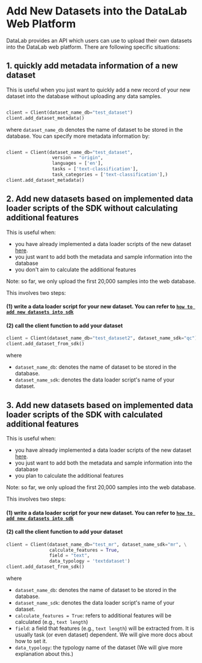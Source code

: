 # Add New Datasets into the DataLab Web Platform

DataLab provides an API which users can use to upload their own datasets into the DataLab web platform.
There are following specific situations:


## 1. quickly add metadata information of a new dataset
This is useful when you just want to quickly add a new record of your new dataset into the database without uploading any 
data samples.

```python

client = Client(dataset_name_db="test_dataset")
client.add_dataset_metadata()
```
where `dataset_name_db` denotes the name of dataset to be stored in the database.
You can specify more metadata information by:

```python

client = Client(dataset_name_db="test_dataset",
                 version = "origin",
                 languages = ['en'],
                 tasks = ['text-classification'],
                 task_categories = ['text-classification'],)
client.add_dataset_metadata()
```


## 2. Add new datasets based on implemented data loader scripts of the SDK without calculating additional features
This is useful when:
* you have already implemented a data loader scripts of the new dataset [here](https://github.com/ExpressAI/DataLab/tree/main/datasets).
* you just want to add both the metadata and sample information into the database
* you don't aim to calculate the additional features


Note: so far, we only upload the first 20,000 samples into the web database.

This involves two steps:

#### (1) write a data loader script for your new dataset. You can refer to [`how to add new datasets into sdk`](https://github.com/ExpressAI/DataLab/blob/main/docs/add_new_datasets.md)

#### (2) call the client function to add your dataset

```python
client = Client(dataset_name_db="test_dataset2", dataset_name_sdk="qc")
client.add_dataset_from_sdk()
```
where
* `dataset_name_db`: denotes the name of dataset to be stored in the database.
* `dataset_name_sdk`: denotes the data loader script's name of your dataset.




## 3. Add new datasets based on implemented data loader scripts of the SDK with calculated additional features
This is useful when:
* you have already implemented a data loader scripts of the new dataset [here](https://github.com/ExpressAI/DataLab/tree/main/datasets).
* you just want to add both the metadata and sample information into the database
* you plan to calculate the additional features

Note: so far, we only upload the first 20,000 samples into the web database.



This involves two steps:

#### (1) write a data loader script for your new dataset. You can refer to [`how to add new datasets into sdk`](https://github.com/ExpressAI/DataLab/blob/main/docs/add_new_datasets.md)

#### (2) call the client function to add your dataset

```python
client = Client(dataset_name_db="test_mr", dataset_name_sdk="mr", \
                calculate_features = True, 
                field = "text",
                data_typology = 'textdataset')
client.add_dataset_from_sdk()
```
where
* `dataset_name_db`: denotes the name of dataset to be stored in the database.
* `dataset_name_sdk`: denotes the data loader script's name of your dataset.
* `calculate_features = True`: refers to additional features will be calculated (e.g., `text length`)
* `field`: a field that features (e.g., `text length`) will be extracted from. It is usually task (or even dataset) dependent. We will give more docs about how to set it.
* `data_typology`: the typology name of the dataset (We will give more explanation about this.)